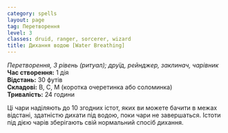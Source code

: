 ```yaml
---
category: spells
layout: page
tag: Перетворення
level: 3
classes: druid, ranger, sorcerer, wizard
title: Дихання водою [Water Breathing]
---
```


_Перетворення, 3 рівень (ритуал); друїд, рейнджер, заклинач, чарівник_    
**Час створення:** 1 дія    
**Відстань:** 30 футів    
**Складові:** В, С, М (коротка очеретинка або соломинка)    
**Тривалість:** 24 години    

Ці чари наділяють до 10 згодних істот, яких ви можете бачити в межах відстані, здатністю дихати під водою, поки чари не завершаться. Істоти під дією чарів зберігають свій нормальний спосіб дихання. 
